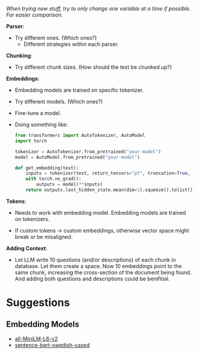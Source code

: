 *When trying new stuff, try to only change one variable at a time if possible. For easier comparison.*

**Parser**:
  + Try different ones. (Which ones?)
      - Different strategies within each parser.

**Chunking**:
  + Try different chunk sizes. (How should the text be chunked up?)

**Embeddings**:
  + Embedding models are trained on specific tokenizer.
    
  + Try different models. (Which ones?)
  
  + Fine-tune a model.

  + Doing something like:
    ```python
    from transformers import AutoTokenizer, AutoModel
    import torch
    
    tokenizer = AutoTokenizer.from_pretrained("your-model")
    model = AutoModel.from_pretrained("your-model")
    
    def get_embedding(text):
        inputs = tokenizer(text, return_tensors="pt", truncation=True, max_length=512)
        with torch.no_grad():
            outputs = model(**inputs)
        return outputs.last_hidden_state.mean(dim=1).squeeze().tolist()
    ```
**Tokens**:
  + Needs to work with embedding model. Embedding models are trained on tokenizers.
  
  + If custom tokens -> custom embeddings, otherwise vector space might break or be misaligned.

**Adding Context**:
  + Let LLM write 10 questions (and/or descriptions) of each chunk in database. Let them create a space.
    Now 10 embeddings point to the same chunk, increasing the cross-section of the document being found.
    And adding both questions and descriptions could be benifitial.

# Suggestions

## Embedding Models

+ [all-MiniLM-L6-v2](https://huggingface.co/sentence-transformers/all-MiniLM-L6-v2)
+ [sentence-bert-swedish-cased](https://huggingface.co/KBLab/sentence-bert-swedish-cased)
